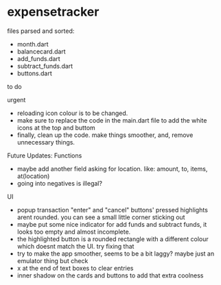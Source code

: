 # expensetracker

<!-- Remember to add "<uses-permission android:name="android.permission.INTERNET" />" this line of code to ./android/app/src/main/AndroidManifest.xml!!!! -->

files parsed and sorted:
- month.dart
- balancecard.dart
- add_funds.dart
- subtract_funds.dart
- buttons.dart

to do

urgent
- reloading icon colour is to be changed.
- make sure to replace the code in the main.dart file to add the white icons at the top and buttom
- finally, clean up the code. make things smoother, and, remove unnecessary things. 

Future Updates:
Functions
- maybe add another field asking for location. like: amount, to, items, at(location)
- going into negatives is illegal?

UI
- popup transaction "enter" and "cancel" buttons' pressed highlights arent rounded. you can see a small little corner sticking out
- maybe put some nice indicator for add funds and subtract funds, it looks too empty and almost incomplete. 
- the highlighted button is a rounded rectangle with a different colour which doesnt match the UI. try fixing that
- try to make the app smoother, seems to be a bit laggy? maybe just an emulator thing but check
- x at the end of text boxes to clear entries
- inner shadow on the cards and buttons to add that extra coolness